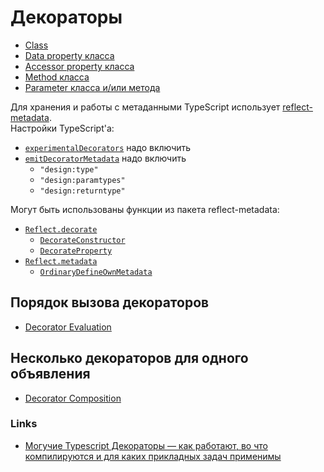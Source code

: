 # Декораторы

- [Class](./class/README.md)
- [Data property класса](./prop-data/README.md)
- [Accessor property класса](./prop-accessor/README.md)
- [Method класса](./method/README.md)
- [Parameter класса и/или метода](./parameter/README.md)

Для хранения и работы с метаданными TypeScript использует [reflect-metadata](https://rbuckton.github.io/reflect-metadata/).  
Настройки TypeScript'а:

- [`experimentalDecorators`](https://www.typescriptlang.org/tsconfig#experimentalDecorators) надо включить
- [`emitDecoratorMetadata`](https://www.typescriptlang.org/tsconfig#emitDecoratorMetadata) надо включить
  - `"design:type"`
  - `"design:paramtypes"`
  - `"design:returntype"`

Могут быть использованы функции из пакета reflect-metadata:

- [`Reflect.decorate`](https://github.com/rbuckton/reflect-metadata/blob/3aeb98af4030be664a66f49bfd164936e0ba1825/Reflect.js#L112)
  - [`DecorateConstructor`](https://github.com/rbuckton/reflect-metadata/blob/3aeb98af4030be664a66f49bfd164936e0ba1825/Reflect.js#L538)
  - [`DecorateProperty`](https://github.com/rbuckton/reflect-metadata/blob/3aeb98af4030be664a66f49bfd164936e0ba1825/Reflect.js#L550)
- [`Reflect.metadata`](https://github.com/rbuckton/reflect-metadata/blob/3aeb98af4030be664a66f49bfd164936e0ba1825/Reflect.js#L176)
  - [`OrdinaryDefineOwnMetadata`](https://github.com/rbuckton/reflect-metadata/blob/3aeb98af4030be664a66f49bfd164936e0ba1825/Reflect.js#L619)

## Порядок вызова декораторов

- [Decorator Evaluation](https://www.typescriptlang.org/docs/handbook/decorators.html#decorator-evaluation)

## Несколько декораторов для одного объявления

- [Decorator Composition](https://www.typescriptlang.org/docs/handbook/decorators.html#decorator-composition)

### Links

- [Могучие Typescript Декораторы — как работают, во что компилируются и для каких прикладных задач применимы](https://habr.com/ru/post/494668/)
